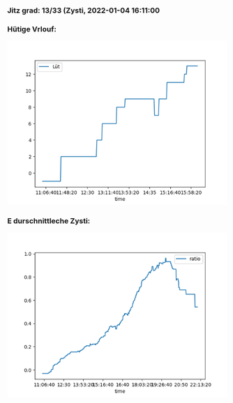 ### Jitz grad: 13/33 (Zysti, 2022-01-04 16:11:00

### Hütige Vrlouf:
![Graph](Today.png)

### E durschnittleche Zysti:
![Graph](Zysti.png)